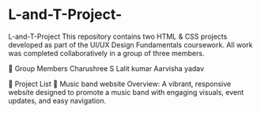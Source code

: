 # L-and-T-Project-
L-and-T-Project
This repository contains two HTML & CSS projects developed as part of the UI/UX Design Fundamentals coursework. All work was completed collaboratively in a group of three members.

👥 Group Members Charushree S Lalit kumar Aarvisha yadav

📂 Project List ⿡ Music band website Overview: A vibrant, responsive website designed to promote a music band with engaging visuals, event updates, and easy navigation.

